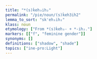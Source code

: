 ```yaml
---
title: "*(s)ḱeh₃ih₂"
permalink: "/pie/noun/(s)ḱeh3ih2"
lemma_to_sort: "sk'eh₃ih₂"
klass: noun
etymology: ["From *(s)ḱeh₃- +‎ *-ih₂."]
markers: [["f", "feminine gender"]]
synonyms: []
definitions: ["shadow", "shade"]
topics: ["ine-pro:Light"]
---
```

